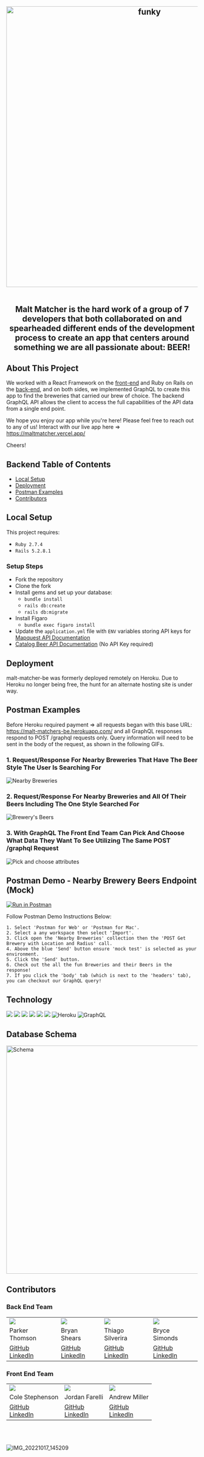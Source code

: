 <h2 align="center">
  <img alt="funky" src="https://user-images.githubusercontent.com/101689311/198134861-747472e4-5380-40eb-974c-cc979681d6d1.png" width="738px"/>
<br>
<br>

  Malt Matcher is the hard work of a group of 7
        developers that both collaborated on and spearheaded different ends of the
        development process to create an app that centers around something we
        are all passionate about: BEER!
</h2>

## About This Project
We worked with a React Framework on the [front-end](https://github.com/brycesimonds/malt-matcher-FE) and Ruby on Rails on the [back-end](https://github.com/brycesimonds/malt-matcher-BE), and on both sides, we implemented GraphQL to create this app to find the breweries that carried our brew of choice. The backend GraphQL API allows the client to access the full capabilities of the API data from a single end point.
  
We hope you enjoy our app while you're here! Please feel free to reach out to any of us! Interact with our live app here => https://maltmatcher.vercel.app/
 
Cheers!
  
## Backend Table of Contents 
* [Local Setup](https://github.com/malt-matcher/malt-matcher-BE/blob/main/README.md#local-setup)
* [Deployment](https://github.com/malt-matcher/malt-matcher-BE/blob/main/README.md#deployment)
* [Postman Examples](https://github.com/malt-matcher/malt-matcher-BE/blob/main/README.md#postman-examples)
* [Contributors](https://github.com/malt-matcher/malt-matcher-BE/blob/main/README.md#contributors)
## Local Setup
This project requires:
 * `Ruby 2.7.4`
 * `Rails 5.2.8.1`
### Setup Steps
 * Fork the repository
 * Clone the fork
 * Install gems and set up your database:
   * `bundle install`
   * `rails db:create`
   * `rails db:migrate`
 * Install Figaro
   * `bundle exec figaro install`
 * Update the `application.yml` file with `ENV` variables storing API keys for [Mapquest API Documentation](https://developer.mapquest.com/documentation/)
 * [Catalog Beer API Documentation](https://catalog.beer/api-docs) (No API Key required)
## Deployment 
malt-matcher-be was formerly deployed remotely on Heroku. Due to Heroku no longer being free, the hunt for an alternate hosting site is under way.

## Postman Examples 

Before Heroku required payment => all requests began with this base URL: https://malt-matchers-be.herokuapp.com/ and all GraphQL responses respond to POST /graphql requests only. Query information will need to be sent in the body of the request, as shown in the following GIFs.
### 1. Request/Response For Nearby Breweries That Have The Beer Style The User Is Searching For
![Nearby Breweries](https://user-images.githubusercontent.com/103782984/198139088-55ca1b46-bad0-4dc4-b390-bd2b1f9cb2d0.gif)

### 2. Request/Response For Nearby Breweries and All Of Their Beers Including The One Style Searched For
![Brewery's Beers](https://user-images.githubusercontent.com/103782984/198139523-62b0ae2c-ee70-40ed-8b84-c7af4b7d8374.gif)

### 3. With GraphQL The Front End Team Can Pick And Choose What Data They Want To See Utilizing The Same POST /graphql Request
![Pick and choose attributes](https://user-images.githubusercontent.com/103782984/198139916-2822b032-7fab-478e-b61a-0d00406052be.gif)


## Postman Demo - Nearby Brewery Beers Endpoint (Mock)
[![Run in Postman](https://run.pstmn.io/button.svg)](https://god.postman.co/run-collection/0e0f7441ce76be5d52c2?action=collection%2Fimport#?env%5Bmock%20test%5D=W3sia2V5IjoibWFsdG1hdGNoZXJVUkwiLCJ2YWx1ZSI6Imh0dHBzOi8vODljNWRhOGYtNTg3OS00YzNhLTk1OWYtMTAxZWIwOGExNzI0Lm1vY2sucHN0bW4uaW8iLCJlbmFibGVkIjp0cnVlLCJ0eXBlIjoidGV4dCIsInNlc3Npb25WYWx1ZSI6Imh0dHBzOi8vODljNWRhOGYtNTg3OS00YzNhLTk1OWYtMTAxZWIwOGExNzI0Lm1vY2sucHN0bW4uaW8iLCJzZXNzaW9uSW5kZXgiOjB9XQ==)

Follow Postman Demo Instructions Below:
```
1. Select 'Postman for Web' or 'Postman for Mac'.
2. Select a any workspace then select 'Import'.
3. Click open the 'Nearby Breweries' collection then the 'POST Get Brewery with Location and Radius' call.
4. Above the blue 'Send' button ensure 'mock test' is selected as your environment.
5. Click the 'Send' button.
6. Check out the all the fun Breweries and their Beers in the response!
7. If you click the 'body' tab (which is next to the 'headers' tab), you can checkout our GraphQL query!
```

## Technology
  <img src="https://img.shields.io/badge/GitHub-100000?style=for-the-badge&logo=github&logoColor=white" />  <img src="https://img.shields.io/badge/Markdown-000000?style=for-the-badge&logo=markdown&logoColor=white" />  <img src="https://img.shields.io/badge/Postman-FF6C37?style=for-the-badge&logo=Postman&logoColor=white"/> <img src="https://img.shields.io/badge/Ruby_on_Rails-CC0000?style=for-the-badge&logo=ruby-on-rails&logoColor=white" /> <img src="https://img.shields.io/badge/Ruby-CC342D?style=for-the-badge&logo=ruby&logoColor=white" /> <img src="https://img.shields.io/badge/PostgreSQL-316192?style=for-the-badge&logo=postgresql&logoColor=white" /> ![Heroku](https://img.shields.io/badge/Heroku-430098?style=for-the-badge&logo=heroku&logoColor=white) ![GraphQL](https://img.shields.io/badge/-GraphQL-E10098?style=for-the-badge&logo=graphql&logoColor=white)
  
## Database Schema
 <img alt="Schema" src="https://user-images.githubusercontent.com/101689311/198137076-f3232158-2628-4702-adf3-7af193a096b5.png" width="600px" />

## Contributors
### Back End Team
<table>
  <tr>
    <td><img src="https://avatars.githubusercontent.com/u/90064385?s=120&v=4"></td>
    <td><img src="https://avatars.githubusercontent.com/u/101689311?s=120&v=4"></td>
    <td><img src="https://avatars.githubusercontent.com/u/6260483?s=120&v=4"></td>
    <td><img src="https://avatars.githubusercontent.com/u/103782984?s=120&v=4"></td>
  </tr>
  <tr>
    <td>Parker Thomson</td>
    <td>Bryan Shears</td>
    <td>Thiago Silverira</td>
    <td>Bryce Simonds</td>
  </tr>
  <tr>
    <td>
      <a href="https://github.com/pdthomson">GitHub</a><br>
      <a href="https://www.linkedin.com/in/parker-thomson-a15a68146/">LinkedIn</a>
    </td>
    <td>
      <a href="https://github.com/b-shears">GitHub</a><br>
      <a href="https://www.linkedin.com/in/bryan-shears/">LinkedIn</a>
    </td>
    <td>
      <a href="https://github.com/tig-o">GitHub</a><br>
      <a href="https://www.linkedin.com/in/thiag-o/">LinkedIn</a>
    </td>
    <td>
      <a href="https://github.com/brycesimonds">GitHub</a><br>
      <a href="https://www.linkedin.com/in/bryce-simonds/">LinkedIn</a>
    </td>
  </tr>
</table>


### Front End Team
<table>
  <tr>
    <td><img src="https://media-exp1.licdn.com/dms/image/C4E03AQGb4Cz7abZvSA/profile-displayphoto-shrink_100_100/0/1654282848515?e=1672272000&v=beta&t=_XCHMIsfE3hviF6ywSFFxI8Un4IexbQFOWBDhFTfEa0"></td>
    <td><img src="https://avatars.githubusercontent.com/u/97558758?s=120&v=4"></td>
    <td><img src="https://avatars.githubusercontent.com/u/30582452?s=120&v=4"></td>
  </tr>
  <tr>
    <td>Cole Stephenson</td>
    <td>Jordan Farelli</td>
    <td>Andrew Miller</td>
  </tr>
  <tr>
    <td>
      <a href="https://github.com/colestephenson1">GitHub</a><br>
      <a href="https://www.linkedin.com/in/cole-stephenson-99688a240/">LinkedIn</a>
    </td>
    <td>
      <a href="https://github.com/jfarelli">GitHub</a><br>
      <a href="https://www.linkedin.com/in/jordan-farelli/">LinkedIn</a>
    </td>
    <td>
      <a href="https://github.com/andrewmiller45">GitHub</a><br>
      <a href="https://www.linkedin.com/in/andrew-miller-0393b448/">LinkedIn</a>
    </td>
  </tr>
</table>

<br></br>

![IMG_20221017_145209](https://user-images.githubusercontent.com/97558758/198148114-30fb80d6-ac60-45e1-a8da-bfe4e3069d4d.jpg)
